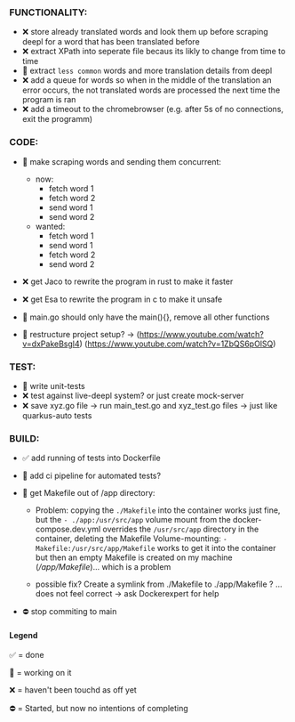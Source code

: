 ### FUNCTIONALITY:
- ❌ store already translated words and look them up before scraping deepl for a word that  has been translated before
- ❌ extract XPath into seperate file becaus its likly to change from time to time
- 🔨 extract ```less common``` words and more translation details from deepl
- ❌ add a queue for words so when in the middle of the translation an error occurs, the not translated words are processed the next time the program is ran
- ❌ add a timeout to the chromebrowser (e.g. after 5s of no connections, exit the programm)

### CODE:
- 🔨 make scraping words and sending them concurrent:
    - now:
        - fetch word 1
        - fetch word 2
        - send word 1
        - send word 2
    - wanted:
        - fetch word 1
        - send word 1
        - fetch word 2
        - send word 2

- ❌ get Jaco to rewrite the program in rust to make it faster
- ❌ get Esa to rewrite the program in c to make it unsafe
- 🔨 main.go should only have the main(){}, remove all other functions
- 🔨 restructure project setup? -> (https://www.youtube.com/watch?v=dxPakeBsgl4) (https://www.youtube.com/watch?v=1ZbQS6pOlSQ)

### TEST:
- 🔨 write unit-tests
- ❌ test against live-deepl system? or just create mock-server
- ❌ save xyz.go file -> run main_test.go and xyz_test.go files -> just like quarkus-auto tests 

### BUILD:
- ✅ add running of tests into Dockerfile
- 🔨 add ci pipeline for automated tests?

- 🔨 get Makefile out of /app directory:
    - Problem: copying the ```./Makefile``` into the container works just fine,
but the ```- ./app:/usr/src/app``` volume mount from the docker-compose.dev.yml overrides
the ```/usr/src/app``` directory in the container, deleting the Makefile
Volume-mounting: ```- Makefile:/usr/src/app/Makefile``` works to get it into the container
but then an empty Makefile is created on my machine (*/app/Makefile*)... which is a problem

    - possible fix? Create a symlink from ./Makefile to ./app/Makefile ? ... does not feel correct -> ask Dockerexpert for help

- ⛔ stop commiting to main

#### Legend
✅ = done

🔨 = working on it

❌ = haven't been touchd as off yet

⛔ = Started, but now no intentions of completing